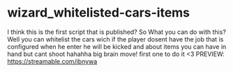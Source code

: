 # wizard_whitelisted-cars-items
I think this is the first script that is published? So What you can do with this? Well you can whitelist the cars wich if the player dosent have the job that is configured when he enter he will be kicked and about items you can have in hand but cant shoot hahahha big brain move! first one to do it &lt;3  PREVIEW: https://streamable.com/ibnywa
